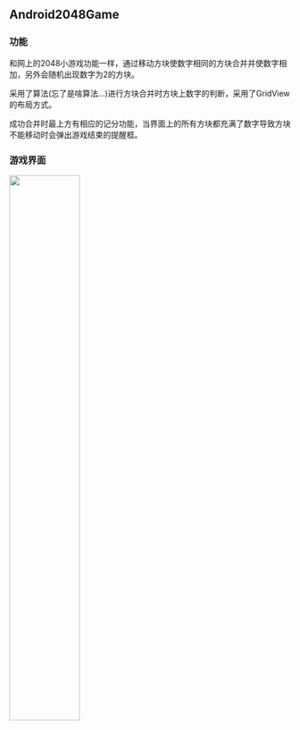 ## Android2048Game
### 功能
和网上的2048小游戏功能一样，通过移动方块使数字相同的方块合并并使数字相加，另外会随机出现数字为2的方块。  

采用了算法(忘了是啥算法...)进行方块合并时方块上数字的判断，采用了GridView的布局方式。

成功合并时最上方有相应的记分功能，当界面上的所有方块都充满了数字导致方块不能移动时会弹出游戏结束的提醒框。

### 游戏界面  


<img src="http://od2xrf8gr.bkt.clouddn.com/2048.png" width="50%" height="50%">

